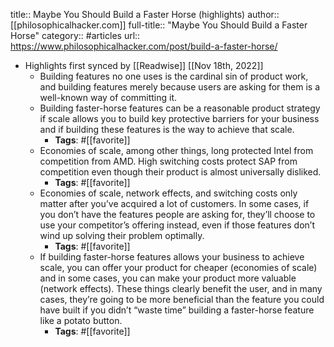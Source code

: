 title:: Maybe You Should Build a Faster Horse (highlights)
author:: [[philosophicalhacker.com]]
full-title:: "Maybe You Should Build a Faster Horse"
category:: #articles
url:: https://www.philosophicalhacker.com/post/build-a-faster-horse/

- Highlights first synced by [[Readwise]] [[Nov 18th, 2022]]
	- Building features no one uses is the cardinal sin of product work, and building features merely because users are asking for them is a well-known way of committing it.
	- Building faster-horse features can be a reasonable product strategy if scale allows you to build key protective barriers for your business and if building these features is the way to achieve that scale.
		- **Tags**: #[[favorite]]
	- Economies of scale, among other things, long protected Intel from competition from AMD. High switching costs protect SAP from competition even though their product is almost universally disliked.
		- **Tags**: #[[favorite]]
	- Economies of scale, network effects, and switching costs only matter after you’ve acquired a lot of customers. In some cases, if you don’t have the features people are asking for, they’ll choose to use your competitor’s offering instead, even if those features don’t wind up solving their problem optimally.
		- **Tags**: #[[favorite]]
	- If building faster-horse features allows your business to achieve scale, you can offer your product for cheaper (economies of scale) and in some cases, you can make your product more valuable (network effects). These things clearly benefit the user, and in many cases, they’re going to be more beneficial than the feature you could have built if you didn’t “waste time” building a faster-horse feature like a potato button.
		- **Tags**: #[[favorite]]
